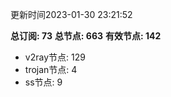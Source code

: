 更新时间2023-01-30 23:21:52

**总订阅: 73**
**总节点: 663**
**有效节点: 142**
- v2ray节点: 129
- trojan节点: 4
- ss节点: 9
